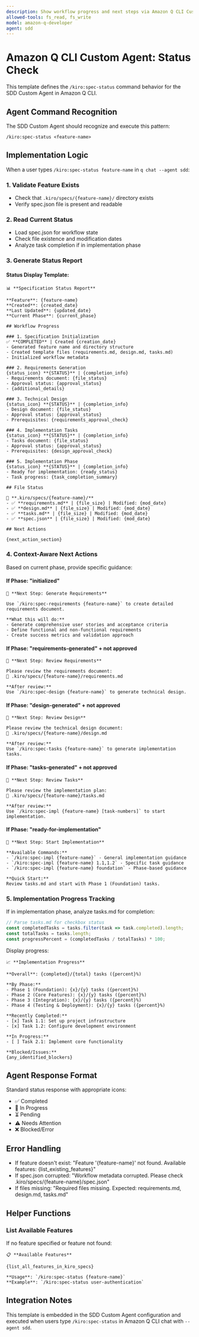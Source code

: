 ```yaml
---
description: Show workflow progress and next steps via Amazon Q CLI Custom Agent
allowed-tools: fs_read, fs_write
model: amazon-q-developer
agent: sdd
---
```


# Amazon Q CLI Custom Agent: Status Check

This template defines the `/kiro:spec-status` command behavior for the SDD Custom Agent in Amazon Q CLI.

## Agent Command Recognition

The SDD Custom Agent should recognize and execute this pattern:
```
/kiro:spec-status <feature-name>
```

## Implementation Logic

When a user types `/kiro:spec-status feature-name` in `q chat --agent sdd`:

### 1. Validate Feature Exists
- Check that `.kiro/specs/{feature-name}/` directory exists
- Verify spec.json file is present and readable

### 2. Read Current Status
- Load spec.json for workflow state
- Check file existence and modification dates
- Analyze task completion if in implementation phase

### 3. Generate Status Report

#### Status Display Template:
```
📊 **Specification Status Report**

**Feature**: {feature-name}
**Created**: {created_date}
**Last Updated**: {updated_date}
**Current Phase**: {current_phase}

## Workflow Progress

### 1. Specification Initialization
✅ **COMPLETED** | Created {creation_date}
- Generated feature name and directory structure
- Created template files (requirements.md, design.md, tasks.md)
- Initialized workflow metadata

### 2. Requirements Generation  
{status_icon} **{STATUS}** | {completion_info}
- Requirements document: {file_status}
- Approval status: {approval_status}
- {additional_details}

### 3. Technical Design
{status_icon} **{STATUS}** | {completion_info} 
- Design document: {file_status}
- Approval status: {approval_status}
- Prerequisites: {requirements_approval_check}

### 4. Implementation Tasks
{status_icon} **{STATUS}** | {completion_info}
- Tasks document: {file_status}
- Approval status: {approval_status}
- Prerequisites: {design_approval_check}

### 5. Implementation Phase
{status_icon} **{STATUS}** | {completion_info}
- Ready for implementation: {ready_status}
- Task progress: {task_completion_summary}

## File Status

📁 **.kiro/specs/{feature-name}/**
- ✅ **requirements.md** | {file_size} | Modified: {mod_date}
- ✅ **design.md** | {file_size} | Modified: {mod_date}  
- ✅ **tasks.md** | {file_size} | Modified: {mod_date}
- ✅ **spec.json** | {file_size} | Modified: {mod_date}

## Next Actions

{next_action_section}
```

### 4. Context-Aware Next Actions

Based on current phase, provide specific guidance:

#### If Phase: "initialized"
```
🎯 **Next Step: Generate Requirements**

Use `/kiro:spec-requirements {feature-name}` to create detailed requirements document.

**What this will do:**
- Generate comprehensive user stories and acceptance criteria
- Define functional and non-functional requirements  
- Create success metrics and validation approach
```

#### If Phase: "requirements-generated" + not approved
```
🎯 **Next Step: Review Requirements**

Please review the requirements document:
📂 .kiro/specs/{feature-name}/requirements.md

**After review:**
Use `/kiro:spec-design {feature-name}` to generate technical design.
```

#### If Phase: "design-generated" + not approved  
```
🎯 **Next Step: Review Design**

Please review the technical design document:
📂 .kiro/specs/{feature-name}/design.md

**After review:**
Use `/kiro:spec-tasks {feature-name}` to generate implementation tasks.
```

#### If Phase: "tasks-generated" + not approved
```
🎯 **Next Step: Review Tasks**

Please review the implementation plan:
📂 .kiro/specs/{feature-name}/tasks.md

**After review:**
Use `/kiro:spec-impl {feature-name} [task-numbers]` to start implementation.
```

#### If Phase: "ready-for-implementation"
```
🎯 **Next Step: Start Implementation**

**Available Commands:**
- `/kiro:spec-impl {feature-name}` - General implementation guidance
- `/kiro:spec-impl {feature-name} 1.1,1.2` - Specific task guidance
- `/kiro:spec-impl {feature-name} foundation` - Phase-based guidance

**Quick Start:**
Review tasks.md and start with Phase 1 (Foundation) tasks.
```

### 5. Implementation Progress Tracking

If in implementation phase, analyze tasks.md for completion:

```javascript
// Parse tasks.md for checkbox status
const completedTasks = tasks.filter(task => task.completed).length;
const totalTasks = tasks.length;
const progressPercent = (completedTasks / totalTasks) * 100;
```

Display progress:
```
📈 **Implementation Progress**

**Overall**: {completed}/{total} tasks ({percent}%)

**By Phase:**
- Phase 1 (Foundation): {x}/{y} tasks ({percent}%)
- Phase 2 (Core Features): {x}/{y} tasks ({percent}%)  
- Phase 3 (Integration): {x}/{y} tasks ({percent}%)
- Phase 4 (Testing & Deployment): {x}/{y} tasks ({percent}%)

**Recently Completed:**
- [x] Task 1.1: Set up project infrastructure
- [x] Task 1.2: Configure development environment

**In Progress:**
- [ ] Task 2.1: Implement core functionality  

**Blocked/Issues:**
{any_identified_blockers}
```

## Agent Response Format

Standard status response with appropriate icons:
- ✅ Completed
- 🔄 In Progress  
- ⏳ Pending
- ⚠️ Needs Attention
- ❌ Blocked/Error

## Error Handling

- If feature doesn't exist: "Feature '{feature-name}' not found. Available features: {list_existing_features}"
- If spec.json corrupted: "Workflow metadata corrupted. Please check .kiro/specs/{feature-name}/spec.json"
- If files missing: "Required files missing. Expected: requirements.md, design.md, tasks.md"

## Helper Functions

### List Available Features
If no feature specified or feature not found:
```
📋 **Available Features**

{list_all_features_in_kiro_specs}

**Usage**: `/kiro:spec-status {feature-name}`
**Example**: `/kiro:spec-status user-authentication`
```

## Integration Notes

This template is embedded in the SDD Custom Agent configuration and executed when users type `/kiro:spec-status` in Amazon Q CLI chat with `--agent sdd`.